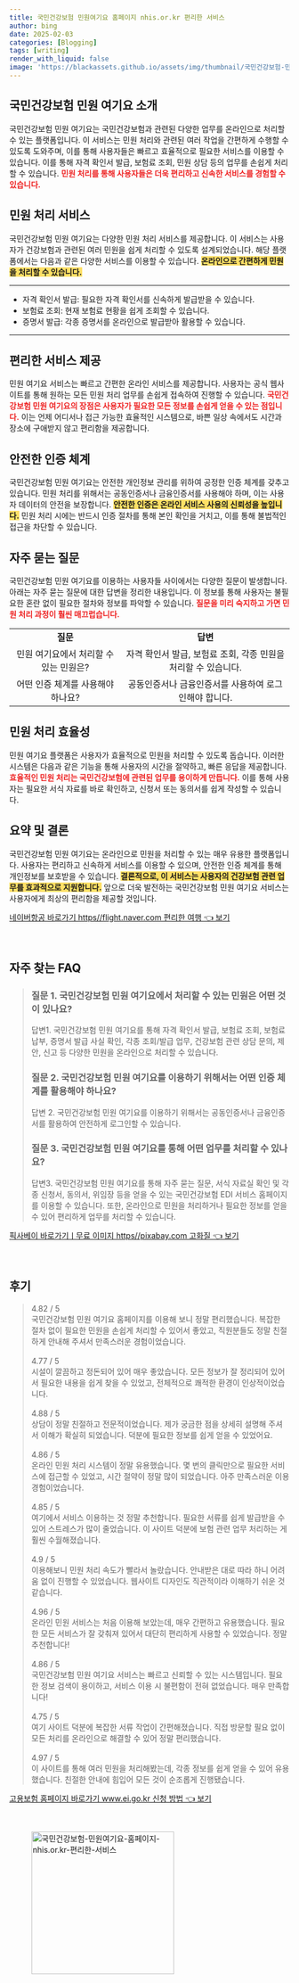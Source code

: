 ```yaml
---
title: 국민건강보험 민원여기요 홈페이지 nhis.or.kr 편리한 서비스
author: bing
date: 2025-02-03
categories: [Blogging]
tags: [writing]
render_with_liquid: false
image: 'https://blackassets.github.io/assets/img/thumbnail/국민건강보험-민원여기요-홈페이지-nhis.or.kr-편리한-서비스.webp'
---
```



<h2 id='국민건강보험_민원_여기요_소개'>국민건강보험 민원 여기요 소개</h2>

<p>국민건강보험 민원 여기요는 국민건강보험과 관련된 다양한 업무를 온라인으로 처리할 수 있는 플랫폼입니다. 이 서비스는 민원 처리와 관련된 여러 작업을 간편하게 수행할 수 있도록 도와주며, 이를 통해 사용자들은 빠르고 효율적으로 필요한 서비스를 이용할 수 있습니다. 이를 통해 자격 확인서 발급, 보험료 조회, 민원 상담 등의 업무를 손쉽게 처리할 수 있습니다. <b><span style="color: #ee2323;">민원 처리를 통해 사용자들은 더욱 편리하고 신속한 서비스를 경험할 수 있습니다.</span></b></p>

<h2 id='민원_처리_서비스'>민원 처리 서비스</h2>

<p>국민건강보험 민원 여기요는 다양한 민원 처리 서비스를 제공합니다. 이 서비스는 사용자가 건강보험과 관련된 여러 민원을 쉽게 처리할 수 있도록 설계되었습니다. 해당 플랫폼에서는 다음과 같은 다양한 서비스를 이용할 수 있습니다. <b><span style="background-color: #ffe066;">온라인으로 간편하게 민원을 처리할 수 있습니다.</span></b></p>

<hr />

<ul>
    <li>자격 확인서 발급: 필요한 자격 확인서를 신속하게 발급받을 수 있습니다.</li>
    <li>보험료 조회: 현재 보험료 현황을 쉽게 조회할 수 있습니다.</li>
    <li>증명서 발급: 각종 증명서를 온라인으로 발급받아 활용할 수 있습니다.</li>
</ul>

<hr />

<h2 id='편리한_서비스_제공'>편리한 서비스 제공</h2>

<p>민원 여기요 서비스는 빠르고 간편한 온라인 서비스를 제공합니다. 사용자는 공식 웹사이트를 통해 원하는 모든 민원 처리 업무를 손쉽게 접속하여 진행할 수 있습니다. <b><span style="color: #ee2323;">국민건강보험 민원 여기요의 장점은 사용자가 필요한 모든 정보를 손쉽게 얻을 수 있는 점입니다.</span></b> 이는 언제 어디서나 접근 가능한 효율적인 시스템으로, 바쁜 일상 속에서도 시간과 장소에 구애받지 않고 편리함을 제공합니다.</p>

<h2 id='인증_체계'>안전한 인증 체계</h2>

<p>국민건강보험 민원 여기요는 안전한 개인정보 관리를 위하여 공정한 인증 체계를 갖추고 있습니다. 민원 처리를 위해서는 공동인증서나 금융인증서를 사용해야 하며, 이는 사용자 데이터의 안전을 보장합니다. <b><span style="background-color: #ffe066;">안전한 인증은 온라인 서비스 사용의 신뢰성을 높입니다.</span></b> 민원 처리 시에는 반드시 인증 절차를 통해 본인 확인을 거치고, 이를 통해 불법적인 접근을 차단할 수 있습니다.</p>

<h2 id='자주_묻는_질문'>자주 묻는 질문</h2>

<p>국민건강보험 민원 여기요를 이용하는 사용자들 사이에서는 다양한 질문이 발생합니다. 아래는 자주 묻는 질문에 대한 답변을 정리한 내용입니다. 이 정보를 통해 사용자는 불필요한 혼란 없이 필요한 절차와 정보를 파악할 수 있습니다. <b><span style="color: #ee2323;">질문을 미리 숙지하고 가면 민원 처리 과정이 훨씬 매끄럽습니다.</span></b></p>

<table>
    <tr>
        <td style="text-align: center; height: 17px;"><b>질문</b></td>
        <td style="text-align: center; height: 17px;"><b>답변</b></td>
    </tr>
    <tr>
        <td style="text-align: center; height: 17px;">민원 여기요에서 처리할 수 있는 민원은?</td>
        <td style="text-align: center; height: 17px;">자격 확인서 발급, 보험료 조회, 각종 민원을 처리할 수 있습니다.</td>
    </tr>
    <tr>
        <td style="text-align: center; height: 17px;">어떤 인증 체계를 사용해야 하나요?</td>
        <td style="text-align: center; height: 17px;">공동인증서나 금융인증서를 사용하여 로그인해야 합니다.</td>
    </tr>
</table>

<h2 id='민원_처리_효율성'>민원 처리 효율성</h2>

<p>민원 여기요 플랫폼은 사용자가 효율적으로 민원을 처리할 수 있도록 돕습니다. 이러한 시스템은 다음과 같은 기능을 통해 사용자의 시간을 절약하고, 빠른 응답을 제공합니다. <b><span style="color: #ee2323;">효율적인 민원 처리는 국민건강보험에 관련된 업무를 용이하게 만듭니다.</span></b> 이를 통해 사용자는 필요한 서식 자료를 바로 확인하고, 신청서 또는 동의서를 쉽게 작성할 수 있습니다.</p>

<h2 id='요약_및_결론'>요약 및 결론</h2>

<p>국민건강보험 민원 여기요는 온라인으로 민원을 처리할 수 있는 매우 유용한 플랫폼입니다. 사용자는 편리하고 신속하게 서비스를 이용할 수 있으며, 안전한 인증 체계를 통해 개인정보를 보호받을 수 있습니다. <b><span style="background-color: #ffe066;">결론적으로, 이 서비스는 사용자의 건강보험 관련 업무를 효과적으로 지원합니다.</span></b> 앞으로 더욱 발전하는 국민건강보험 민원 여기요 서비스는 사용자에게 최상의 편리함을 제공할 것입니다.</p>


<p><a class="click-button" title="네이버항공 바로가기 https//flight.naver.com 편리한 여행" href="https://blackassets.github.io/posts/%EB%84%A4%EC%9D%B4%EB%B2%84%ED%95%AD%EA%B3%B5-%EB%B0%94%EB%A1%9C%EA%B0%80%EA%B8%B0-httpsflight.naver.com-%ED%8E%B8%EB%A6%AC%ED%95%9C-%EC%97%AC%ED%96%89/" rel="dofollow">네이버항공 바로가기 https//flight.naver.com 편리한 여행 👈 보기</a></p><br>
<h2 id='자주_찾는_FAQ'>자주 찾는 FAQ</h2>
<div itemscope="" itemtype="https://schema.org/FAQPage"> 
    <blockquote> 
        <div itemscope="" itemprop="mainEntity" itemtype="https://schema.org/Question"> 
            <h3 itemprop="name">질문 1. 국민건강보험 민원 여기요에서 처리할 수 있는 민원은 어떤 것이 있나요?</h3> 
            <div itemscope="" itemprop="acceptedAnswer" itemtype="https://schema.org/Answer"> 
                <span itemprop="text"> 
                    <p>답변1. 국민건강보험 민원 여기요를 통해 자격 확인서 발급, 보험료 조회, 보험료 납부, 증명서 발급 사실 확인, 각종 조회/발급 업무, 건강보험 관련 상담 문의, 제안, 신고 등 다양한 민원을 온라인으로 처리할 수 있습니다.</p> 
                </span> 
            </div> 
        </div> 
        <div itemscope="" itemprop="mainEntity" itemtype="https://schema.org/Question"> 
            <h3 itemprop="name">질문 2. 국민건강보험 민원 여기요를 이용하기 위해서는 어떤 인증 체계를 활용해야 하나요?</h3> 
            <div itemscope="" itemprop="acceptedAnswer" itemtype="https://schema.org/Answer"> 
                <span itemprop="text"> 
                    <p>답변 2. 국민건강보험 민원 여기요를 이용하기 위해서는 공동인증서나 금융인증서를 활용하여 안전하게 로그인할 수 있습니다.</p> 
                </span> 
            </div> 
        </div> 
        <div itemscope="" itemprop="mainEntity" itemtype="https://schema.org/Question"> 
            <h3 itemprop="name">질문 3. 국민건강보험 민원 여기요를 통해 어떤 업무를 처리할 수 있나요?</h3> 
            <div itemscope="" itemprop="acceptedAnswer" itemtype="https://schema.org/Answer"> 
                <span itemprop="text"> 
                    <p>답변3. 국민건강보험 민원 여기요를 통해 자주 묻는 질문, 서식 자료실 확인 및 각종 신청서, 동의서, 위임장 등을 얻을 수 있는 국민건강보험 EDI 서비스 홈페이지를 이용할 수 있습니다. 또한, 온라인으로 민원을 처리하거나 필요한 정보를 얻을 수 있어 편리하게 업무를 처리할 수 있습니다.</p> 
                </span> 
            </div> 
        </div> 
    </blockquote> 
</div>
<p><a class="click-button" title="픽사베이 바로가기ㅣ무료 이미지 https//pixabay.com 고화질" href="https://blackassets.github.io/posts/%ED%94%BD%EC%82%AC%EB%B2%A0%EC%9D%B4-%EB%B0%94%EB%A1%9C%EA%B0%80%EA%B8%B0%E3%85%A3%EB%AC%B4%EB%A3%8C-%EC%9D%B4%EB%AF%B8%EC%A7%80-httpspixabay.com-%EA%B3%A0%ED%99%94%EC%A7%88/" rel="dofollow">픽사베이 바로가기ㅣ무료 이미지 https//pixabay.com 고화질 👈 보기</a></p><br>
<h2 id='후기'>후기</h2>
<div itemscope itemtype="https://schema.org/Product">
  <blockquote>
  <div itemprop="review" itemscope itemtype="https://schema.org/Review">
      <div itemprop="reviewRating" itemscope itemtype="https://schema.org/Rating"> <span itemprop="ratingValue">4.82</span> / <span itemprop="bestRating">5</span> </div>
      <span itemprop="reviewBody">국민건강보험 민원 여기요 홈페이지를 이용해 보니 정말 편리했습니다. 복잡한 절차 없이 필요한 민원을 손쉽게 처리할 수 있어서 좋았고, 직원분들도 정말 친절하게 안내해 주셔서 만족스러운 경험이었습니다.</span>
  </div>
  <br>
  <div itemprop="review" itemscope itemtype="https://schema.org/Review">
      <div itemprop="reviewRating" itemscope itemtype="https://schema.org/Rating"> <span itemprop="ratingValue">4.77</span> / <span itemprop="bestRating">5</span> </div>
      <span itemprop="reviewBody">시설이 깔끔하고 정돈되어 있어 매우 좋았습니다. 모든 정보가 잘 정리되어 있어서 필요한 내용을 쉽게 찾을 수 있었고, 전체적으로 쾌적한 환경이 인상적이었습니다.</span>
  </div>
  <br>
  <div itemprop="review" itemscope itemtype="https://schema.org/Review">
      <div itemprop="reviewRating" itemscope itemtype="https://schema.org/Rating"> <span itemprop="ratingValue">4.88</span> / <span itemprop="bestRating">5</span> </div>
      <span itemprop="reviewBody">상담이 정말 친절하고 전문적이었습니다. 제가 궁금한 점을 상세히 설명해 주셔서 이해가 확실히 되었습니다. 덕분에 필요한 정보를 쉽게 얻을 수 있었어요.</span>
  </div>
  <br>
  <div itemprop="review" itemscope itemtype="https://schema.org/Review">
      <div itemprop="reviewRating" itemscope itemtype="https://schema.org/Rating"> <span itemprop="ratingValue">4.86</span> / <span itemprop="bestRating">5</span> </div>
      <span itemprop="reviewBody">온라인 민원 처리 시스템이 정말 유용했습니다. 몇 번의 클릭만으로 필요한 서비스에 접근할 수 있었고, 시간 절약이 정말 많이 되었습니다. 아주 만족스러운 이용 경험이었습니다.</span>
  </div>
  <br>
  <div itemprop="review" itemscope itemtype="https://schema.org/Review">
      <div itemprop="reviewRating" itemscope itemtype="https://schema.org/Rating"> <span itemprop="ratingValue">4.85</span> / <span itemprop="bestRating">5</span> </div>
      <span itemprop="reviewBody">여기에서 서비스 이용하는 것 정말 추천합니다. 필요한 서류를 쉽게 발급받을 수 있어 스트레스가 많이 줄었습니다. 이 사이트 덕분에 보험 관련 업무 처리하는 게 훨씬 수월해졌습니다.</span>
  </div>
  <br>
  <div itemprop="review" itemscope itemtype="https://schema.org/Review">
      <div itemprop="reviewRating" itemscope itemtype="https://schema.org/Rating"> <span itemprop="ratingValue">4.9</span> / <span itemprop="bestRating">5</span> </div>
      <span itemprop="reviewBody">이용해보니 민원 처리 속도가 빨라서 놀랐습니다. 안내받은 대로 따라 하니 어려움 없이 진행할 수 있었습니다. 웹사이트 디자인도 직관적이라 이해하기 쉬운 것 같습니다.</span>
  </div>
  <br>
  <div itemprop="review" itemscope itemtype="https://schema.org/Review">
      <div itemprop="reviewRating" itemscope itemtype="https://schema.org/Rating"> <span itemprop="ratingValue">4.96</span> / <span itemprop="bestRating">5</span> </div>
      <span itemprop="reviewBody">온라인 민원 서비스는 처음 이용해 보았는데, 매우 간편하고 유용했습니다. 필요한 모든 서비스가 잘 갖춰져 있어서 대단히 편리하게 사용할 수 있었습니다. 정말 추천합니다!</span>
  </div>
  <br>
  <div itemprop="review" itemscope itemtype="https://schema.org/Review">
      <div itemprop="reviewRating" itemscope itemtype="https://schema.org/Rating"> <span itemprop="ratingValue">4.86</span> / <span itemprop="bestRating">5</span> </div>
      <span itemprop="reviewBody">국민건강보험 민원 여기요 서비스는 빠르고 신뢰할 수 있는 시스템입니다. 필요한 정보 검색이 용이하고, 서비스 이용 시 불편함이 전혀 없었습니다. 매우 만족합니다!</span>
  </div>
  <br>
  <div itemprop="review" itemscope itemtype="https://schema.org/Review">
      <div itemprop="reviewRating" itemscope itemtype="https://schema.org/Rating"> <span itemprop="ratingValue">4.75</span> / <span itemprop="bestRating">5</span> </div>
      <span itemprop="reviewBody">여기 사이트 덕분에 복잡한 서류 작업이 간편해졌습니다. 직접 방문할 필요 없이 모든 처리를 온라인으로 해결할 수 있어 정말 편리했습니다.</span>
  </div>
  <br>
  <div itemprop="review" itemscope itemtype="https://schema.org/Review">
      <div itemprop="reviewRating" itemscope itemtype="https://schema.org/Rating"> <span itemprop="ratingValue">4.97</span> / <span itemprop="bestRating">5</span> </div>
      <span itemprop="reviewBody">이 사이트를 통해 여러 민원을 처리해봤는데, 각종 정보를 쉽게 얻을 수 있어 유용했습니다. 친절한 안내에 힘입어 모든 것이 순조롭게 진행됐습니다.</span>
  </div>
  </blockquote>
</div>
<p><a class="click-button" title="고용보험 홈페이지 바로가기 www.ei.go.kr 신청 방법" href="https://blackassets.github.io/posts/%EA%B3%A0%EC%9A%A9%EB%B3%B4%ED%97%98-%ED%99%88%ED%8E%98%EC%9D%B4%EC%A7%80-%EB%B0%94%EB%A1%9C%EA%B0%80%EA%B8%B0-www.ei.go.kr-%EC%8B%A0%EC%B2%AD-%EB%B0%A9%EB%B2%95/" rel="dofollow">고용보험 홈페이지 바로가기 www.ei.go.kr 신청 방법 👈 보기</a></p><br>
<figure class="image"><img src="https://blackassets.github.io/assets/img/thumbnail/국민건강보험-민원여기요-홈페이지-nhis.or.kr-편리한-서비스.webp" alt="국민건강보험-민원여기요-홈페이지-nhis.or.kr-편리한-서비스" width="256" height="256"></figure>